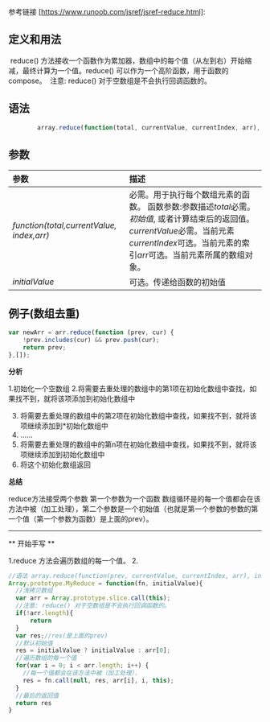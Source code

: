 参考链接
[https://www.runoob.com/jsref/jsref-reduce.html]: 



## 定义和用法

​	reduce() 方法接收一个函数作为累加器，数组中的每个值（从左到右）开始缩减，最终计算为一个值。
​	reduce() 可以作为一个高阶函数，用于函数的 compose。
​	注意: reduce() 对于空数组是不会执行回调函数的。

## 语法

```js
        array.reduce(function(total, currentValue, currentIndex, arr), initialValue)
```

## 参数

| 参数                                      | 描述                                                         |
| :---------------------------------------- | :----------------------------------------------------------- |
| *function(total,currentValue, index,arr)* | 必需。用于执行每个数组元素的函数。 函数参数:参数描述*total*必需。*初始值*, 或者计算结束后的返回值。*currentValue*必需。当前元素*currentIndex*可选。当前元素的索引*arr*可选。当前元素所属的数组对象。 |
| *initialValue*                            | 可选。传递给函数的初始值                                     |

## 例子(数组去重)

```js
var newArr = arr.reduce(function (prev, cur) {
    !prev.includes(cur) && prev.push(cur);
    return prev;
},[]);
```

**分析**

   1.初始化一个空数组
   2.将需要去重处理的数组中的第1项在初始化数组中查找，如果找不到，就将该项添加到初始化数组中

   3. 将需要去重处理的数组中的第2项在初始化数组中查找，如果找不到，就将该项继续添加到*初始化数组中
   4. ……
   5.  将需要去重处理的数组中的第n项在初始化数组中查找，如果找不到，就将该项继续添加到初始化数组中
   6. 将这个初始化数组返回



**总结**

 reduce方法接受两个参数 第一个参数为一个函数 数组循环是的每一个值都会在该方法中被（加工处理），第二个参数是一个初始值（也就是第一个参数的参数的第一个值（第一个参数为函数）是上面的prev）。

------

** 开始手写 **

1.reduce 方法会遍历数组的每一个值。
2. 

```js
//语法 array.reduce(function(prev, currentValue, currentIndex, arr), initialValue)
Array.prototype.MyReduce = function(fn, initialValue){
  //浅拷贝数组  
  var arr = Array.prototype.slice.call(this);
  //注意: reduce() 对于空数组是不会执行回调函数的。
  if(!arr.length){
      return
  }
  var res;//res(是上面的prev) 
  //默认初始值  
  res = initialValue ? initialValue : arr[0];
  //遍历数组的每一个值  
  for(var i = 0; i < arr.length; i++) {
    //每一个值都会在该方法中被（加工处理），  
    res = fn.call(null, res, arr[i], i, this);
  }
  //最后的返回值
  return res
}
```

